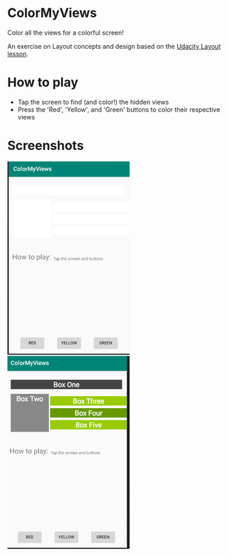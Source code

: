 # ColorMyViews

Color all the views for a colorful screen!

An exercise on Layout concepts and design based on the [Udacity Layout lesson](https://github.com/udacity/andfun-kotlin-color-my-views).

# How to play

 - Tap the screen to find (and color!) the hidden views
 - Press the 'Red', 'Yellow', and 'Green' buttons to color their respective views

# Screenshots

![screen_1][1] &nbsp;&nbsp;&nbsp;&nbsp; ![screen_2][2]

[1]: ./README_assets/screen_1.png
[2]: ./README_assets/screen_2.png